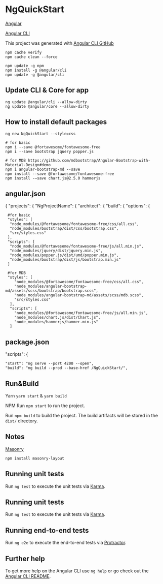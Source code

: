 # NgQuickStart

[Angular](https://angular.io/guide/quickstart)

[Angular CLI](https://cli.angular.io/)

This project was generated with [Angular CLI GitHub](https://github.com/angular/angular-cli) 

    npm cache verify 
    npm cache clean --force
    
    npm update -g npm 
    npm install -g @angular/cli
    npm update -g @angular/cli

## Update CLI & Core for app

    ng update @angular/cli --allow-dirty
    ng update @angular/core --allow-dirty

## How to install default packages 

    ng new NgQuickStart --style=css
    
    # for basic
    npm i --save @fortawesome/fontawesome-free 
    npm i --save bootstrap jquery popper.js
    
    # for MDB https://github.com/mdbootstrap/Angular-Bootstrap-with-Material-Design#demo
    npm i angular-bootstrap-md --save
    npm install --save @fortawesome/fontawesome-free
    npm install -–save chart.js@2.5.0 hammerjs

## angular.json

{ "projects": { "NgProjectName": { "architect": { "build": { "options": {   
     
     #for basic
     "styles": [
      "node_modules/@fortawesome/fontawesome-free/css/all.css",
      "node_modules/bootstrap/dist/css/bootstrap.css", 
      "src/styles.css"
     ],
     "scripts": [
      "node_modules/@fortawesome/fontawesome-free/js/all.min.js",
      "node_modules/jquery/dist/jquery.min.js",
      "node_modules/popper.js/dist/umd/popper.min.js",
      "node_modules/bootstrap/dist/js/bootstrap.min.js"
     ]
     
     #for MDB     
     "styles": [
        "node_modules/@fortawesome/fontawesome-free/css/all.css",
        "node_modules/angular-bootstrap-md/assets/scss/bootstrap/bootstrap.scss",
        "node_modules/angular-bootstrap-md/assets/scss/mdb.scss",
        "src/styles.css"
      ],
      "scripts": [
        "node_modules/@fortawesome/fontawesome-free/js/all.min.js",
        "node_modules/chart.js/dist/Chart.js",
        "node_modules/hammerjs/hammer.min.js"
      ]

## package.json

"scripts": {

    "start": "ng serve --port 4200 --open",
    "build": "ng build --prod --base-href /NgQuickStart/",
 
## Run&Build

Yarn `yarn start` & `yarn build`

NPM Run `npm start` to run the project.

Run `npm build` to build the project.
The build artifacts will be stored in the `dist/` directory.  

## Notes

[Masonry](https://masonry.desandro.com/#package-managers)
     
    npm install masonry-layout

## Running unit tests

Run `ng test` to execute the unit tests via [Karma](https://karma-runner.github.io).

## Running unit tests

Run `ng test` to execute the unit tests via [Karma](https://karma-runner.github.io).

## Running end-to-end tests

Run `ng e2e` to execute the end-to-end tests via [Protractor](http://www.protractortest.org/).

## Further help

To get more help on the Angular CLI use `ng help` or go check out the [Angular CLI README](https://github.com/angular/angular-cli/blob/master/README.md).
